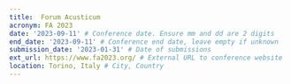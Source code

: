 ```yaml
---
title:  Forum Acusticum
acronym: FA 2023
date: '2023-09-11' # Conference date. Ensure mm and dd are 2 digits
end_date: '2023-09-11' # Conference end date, leave empty if unknown
submission_date: '2023-01-31' # Date of submissions
ext_url: https://www.fa2023.org/ # External URL to conference website
location: Torino, Italy # City, Country
---
```

